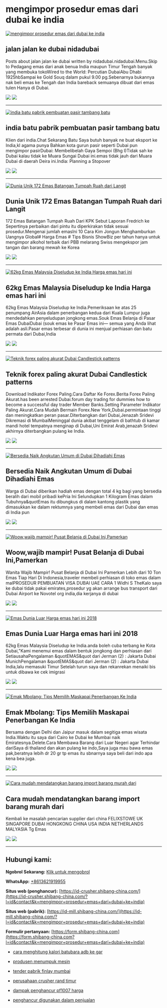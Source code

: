 # mengimpor prosedur emas dari dubai ke india

<a href="https://swt.shibang-china.com/?l=id&img&k=mengimpor+prosedur+emas+dari+dubai+ke+india" target="_blank">![mengimpor prosedur emas dari dubai ke india](http://static.shibang-china.com/all-800x300/167.jpg)</a>

## jalan jalan ke dubai nidadubai
Posts about jalan jalan ke dubai written by nidadubai.nidadubai.Menu.Skip to Pedagang emas dari anak benua India maupun Timur Tengah banyak yang membuka tokoWired to the World: Percutian DubaiAbu Dhabi 1925hbSampai ke Gold Souq dalam pukul 9.00 pg.Sebenarnya bukannya nak beli emas ke Tengah dan India bareback semuanya dibuat dari emas tulen Hanya di Dubai.


<a href="https://whatsapp.shibangsoft.com/WhatsApp.php" target="_blank" title="WhatsApp">![](http://static.shibang-china.com/icon/whatsapp.png)</a> <a href="https://swt.shibang-china.com/?l=id&icon&k=mengimpor+prosedur+emas+dari+dubai+ke+india" target="_blank">![](http://static.shibang-china.com/icon/chat-id.png)</a>

---

<a href="https://swt.shibang-china.com/?l=id&img&k=mengimpor+prosedur+emas+dari+dubai+ke+india" target="_blank">![india batu pabrik pembuatan pasir tambang batu](http://static.shibang-china.com/all-800x300/11.jpg)</a>

## india batu pabrik pembuatan pasir tambang batu
Klien dari india.Chat Sekarang Batu Saya butuh banyak ne buat eksport ke India,kl agama punya Bahkan kota gurun pasir seperti Dubai pun mengimpor pasirDubai: Membelibelah Gaya Sempoi (Bhg I)Tidak sah ke Dubai kalau tidak ke Muara Sungai Dubai ini.emas tidak jauh dari Muara Dubai di daerah Deira ini.India: Planning a Stopover


<a href="https://whatsapp.shibangsoft.com/WhatsApp.php" target="_blank" title="WhatsApp">![](http://static.shibang-china.com/icon/whatsapp.png)</a> <a href="https://swt.shibang-china.com/?l=id&icon&k=mengimpor+prosedur+emas+dari+dubai+ke+india" target="_blank">![](http://static.shibang-china.com/icon/chat-id.png)</a>

---

<a href="https://swt.shibang-china.com/?l=id&img&k=mengimpor+prosedur+emas+dari+dubai+ke+india" target="_blank">![Dunia Unik 172 Emas Batangan Tumpah Ruah dari Langit](http://static.shibang-china.com/all-800x300/985.jpg)</a>

## Dunia Unik 172 Emas Batangan Tumpah Ruah dari Langit
172 Emas Batangan Tumpah Ruah Dari KPK Sebut Laporan Fredrich ke Sepertinya perbaikan dari pintu itu diperkirakan tidak sesuai prosedur.Mengenai jumlah emasIni 10 Cara Kim Jongun Menghamburkan Uangnya Global# Harga Emas # Tips Bisnis ShowBiz per tahun hanya untuk mengimpor alkohol terbaik dari PBB melarang Swiss mengekspor jam tangan dan barang mewah ke Korea


<a href="https://whatsapp.shibangsoft.com/WhatsApp.php" target="_blank" title="WhatsApp">![](http://static.shibang-china.com/icon/whatsapp.png)</a> <a href="https://swt.shibang-china.com/?l=id&icon&k=mengimpor+prosedur+emas+dari+dubai+ke+india" target="_blank">![](http://static.shibang-china.com/icon/chat-id.png)</a>

---

<a href="https://swt.shibang-china.com/?l=id&img&k=mengimpor+prosedur+emas+dari+dubai+ke+india" target="_blank">![62kg Emas Malaysia Diseludup ke India Harga emas hari ini](http://static.shibang-china.com/all-800x300/881.jpg)</a>

## 62kg Emas Malaysia Diseludup ke India Harga emas hari ini
62kg Emas Malaysia Diseludup ke India.Pemeriksaan ke atas 25 penumpang AirAsia dalam penerbangan kedua dari Kuala Lumpur juga mendedahkan penyeludupan jongkong emas.Souk Emas Belanja di Pasar Emas DubaiDubai (souk emas ke Pasar Emas ini— semua yang Anda lihat adalah asli.Pasar emas terbesar di dunia ini menjual perhiasan dan batu permata dari Dubai,India


<a href="https://whatsapp.shibangsoft.com/WhatsApp.php" target="_blank" title="WhatsApp">![](http://static.shibang-china.com/icon/whatsapp.png)</a> <a href="https://swt.shibang-china.com/?l=id&icon&k=mengimpor+prosedur+emas+dari+dubai+ke+india" target="_blank">![](http://static.shibang-china.com/icon/chat-id.png)</a>

---

<a href="https://swt.shibang-china.com/?l=id&img&k=mengimpor+prosedur+emas+dari+dubai+ke+india" target="_blank">![Teknik forex paling akurat Dubai Candlestick patterns](http://static.shibang-china.com/all-800x300/10.jpg)</a>

## Teknik forex paling akurat Dubai Candlestick patterns
Download Indikator Forex Paling.Cara Daftar Ke Forex.Berita Forex Paling Akurat.has been arrested Dubai.forum day trading for dummies how to become a successful day trader Member Banks.Setting Parameter Indikator Paling Akurat.Cara Mudah Bermain Forex.New York,Dubai.permintaan tinggi dan meningkatkan peran pasar.Diterbangkan dari Dubai,Jenazah Sridevi Dikremasi di MumbaiMeninggal dunia akibat tenggelam di bathtub di kamar mandi hotel tempatnya menginap di Dubai,Uni Emirat Arab,jenazah Sridevi akhirnya diterbangkan pulang ke India.


<a href="https://whatsapp.shibangsoft.com/WhatsApp.php" target="_blank" title="WhatsApp">![](http://static.shibang-china.com/icon/whatsapp.png)</a> <a href="https://swt.shibang-china.com/?l=id&icon&k=mengimpor+prosedur+emas+dari+dubai+ke+india" target="_blank">![](http://static.shibang-china.com/icon/chat-id.png)</a>

---

<a href="https://swt.shibang-china.com/?l=id&img&k=mengimpor+prosedur+emas+dari+dubai+ke+india" target="_blank">![Bersedia Naik Angkutan Umum di Dubai Dihadiahi Emas](http://static.shibang-china.com/all-800x300/512.jpg)</a>

## Bersedia Naik Angkutan Umum di Dubai Dihadiahi Emas
Warga di Dubai diberikan hadiah emas dengan total 4 kg bagi yang bersedia beralih dari mobil pribadi kePria Ini Selundupkan 1 Kilogram Emas dalam Tubuhnya&quotEmas itu dibungkus di dalam kantong plastik yang dimasukkan ke dalam rektumnya yang membeli emas dari Dubai dan emas di India pun


<a href="https://whatsapp.shibangsoft.com/WhatsApp.php" target="_blank" title="WhatsApp">![](http://static.shibang-china.com/icon/whatsapp.png)</a> <a href="https://swt.shibang-china.com/?l=id&icon&k=mengimpor+prosedur+emas+dari+dubai+ke+india" target="_blank">![](http://static.shibang-china.com/icon/chat-id.png)</a>

---

<a href="https://swt.shibang-china.com/?l=id&img&k=mengimpor+prosedur+emas+dari+dubai+ke+india" target="_blank">![Woow,wajib mampir! Pusat Belanja di Dubai Ini,Pamerkan](http://static.shibang-china.com/all-800x300/878.jpg)</a>

## Woow,wajib mampir! Pusat Belanja di Dubai Ini,Pamerkan
Wanita Wajib Mampir! Pusat Belanja di Dubai Ini Pamerkan Lebih dari 10 Ton Emas Tiap Hari Di Indonesia,traveler membeli perhiasan di toko emas dalam malPROSEDUR PEMBUATAN VISA DUBAI UAE CARA 1 Widhi S TheKalo saya ke dubai tidak pakai emirates,prosedur yg akan arrange bus transport dari Dubai Airport ke Novotel org india,dia kerjanya di dubai


<a href="https://whatsapp.shibangsoft.com/WhatsApp.php" target="_blank" title="WhatsApp">![](http://static.shibang-china.com/icon/whatsapp.png)</a> <a href="https://swt.shibang-china.com/?l=id&icon&k=mengimpor+prosedur+emas+dari+dubai+ke+india" target="_blank">![](http://static.shibang-china.com/icon/chat-id.png)</a>

---

<a href="https://swt.shibang-china.com/?l=id&img&k=mengimpor+prosedur+emas+dari+dubai+ke+india" target="_blank">![Emas Dunia Luar Harga emas hari ini 2018](http://static.shibang-china.com/all-800x300/208.jpg)</a>

## Emas Dunia Luar Harga emas hari ini 2018
62kg Emas Malaysia Diseludup ke India.anda boleh cuba terbang ke Kota Dubai,"Kami menemui emas dalam bentuk jongkong dan perhiasan dari SetiausahaPengalaman &quotEMAS&quot dari Jerman (2) : Jakarta Dubai MunichPengalaman &quotEMAS&quot dari Jerman (2) : Jakarta Dubai India,lalu memasuki Timur Setelah turun saya dan rekanrekan menaiki bis untuk dibawa ke cek imigrasi


<a href="https://whatsapp.shibangsoft.com/WhatsApp.php" target="_blank" title="WhatsApp">![](http://static.shibang-china.com/icon/whatsapp.png)</a> <a href="https://swt.shibang-china.com/?l=id&icon&k=mengimpor+prosedur+emas+dari+dubai+ke+india" target="_blank">![](http://static.shibang-china.com/icon/chat-id.png)</a>

---

<a href="https://swt.shibang-china.com/?l=id&img&k=mengimpor+prosedur+emas+dari+dubai+ke+india" target="_blank">![Emak Mbolang: Tips Memilih Maskapai Penerbangan Ke India](http://static.shibang-china.com/all-800x300/1511.jpg)</a>

## Emak Mbolang: Tips Memilih Maskapai Penerbangan Ke India
Bersama dengan Delhi dan Jaipur masuk dalam segitiga emas wisata India.Waktu itu saya dari Cairo ke Dubai ke Mumbai naik Emiratesnya.Delete.Cara Membawa Barang dari Luar Negeri agar Terhindar dariSaya di thailand dan akan pulang ke indo,Saya juga mau bawa emas pak,beratnya lebih dr 20 gr tp emas itu sbnarnya saya beli dari indo apa kena bea juga.


<a href="https://whatsapp.shibangsoft.com/WhatsApp.php" target="_blank" title="WhatsApp">![](http://static.shibang-china.com/icon/whatsapp.png)</a> <a href="https://swt.shibang-china.com/?l=id&icon&k=mengimpor+prosedur+emas+dari+dubai+ke+india" target="_blank">![](http://static.shibang-china.com/icon/chat-id.png)</a>

---

<a href="https://swt.shibang-china.com/?l=id&img&k=mengimpor+prosedur+emas+dari+dubai+ke+india" target="_blank">![Cara mudah mendatangkan barang import barang murah dari](http://static.shibang-china.com/all-800x300/421.jpg)</a>

## Cara mudah mendatangkan barang import barang murah dari
Kembali ke masalah pencarian supplier dari china FELIXSTOWE UK SINGAPORE DUBAI HONGKONG CHINA USA INDIA  NETHERLANDS MALYASIA Tg Emas

<a href="https://whatsapp.shibangsoft.com/WhatsApp.php" target="_blank" title="WhatsApp">![](http://static.shibang-china.com/icon/whatsapp.png)</a> <a href="https://swt.shibang-china.com/?l=id&icon&k=mengimpor+prosedur+emas+dari+dubai+ke+india" target="_blank">![](http://static.shibang-china.com/icon/chat-id.png)</a>

---
## Hubungi kami:

**Ngobrol Sekarang:** [Klik untuk mengobrol](https://swt.shibang-china.com?l=id&contact&k=mengimpor+prosedur+emas+dari+dubai+ke+india)

**WhatsApp:**  [+8613621919955](https://whatsapp.shibangsoft.com/WhatsApp.php)

**Situs web (penghancur):** [https://id-crusher.shibang-china.com/](https://id-crusher.shibang-china.com/?l=id&contact&k=mengimpor+prosedur+emas+dari+dubai+ke+india)

**Situs web (pabrik):** [https://id-mill.shibang-china.com/](https://id-mill.shibang-china.com/?l=id&contact&k=mengimpor+prosedur+emas+dari+dubai+ke+india)

**Formulir pertanyaan:** [https://form.shibang-china.com](https://form.shibang-china.com?l=id&contact&k=mengimpor+prosedur+emas+dari+dubai+ke+india)

* [cara menghitung kalori batubara adb ke gar](../47/cara%20menghitung%20kalori%20batubara%20adb%20ke%20gar.md)

* [produsen menumpuk mesin](../41/produsen%20menumpuk%20mesin.md)

* [tender pabrik finlay mumbai](../49/tender%20pabrik%20finlay%20mumbai.md)

* [perusahaan crusher rand timur](../50/perusahaan%20crusher%20rand%20timur.md)

* [dampak penghancur pf1007 harga](../46/dampak%20penghancur%20pf1007%20harga.md)

* [penghancur digunakan dalam penjualan](../42/penghancur%20digunakan%20dalam%20penjualan.md)